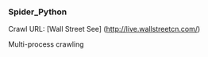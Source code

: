 ### Spider_Python

Crawl URL: [Wall Street See] (http://live.wallstreetcn.com/)

Multi-process crawling
